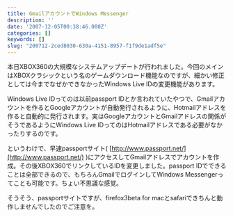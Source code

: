 ```yaml
---
title: GmailアカウントでWindows Messenger
description: ''
date: '2007-12-05T00:38:46.000Z'
categories: []
keywords: []
slug: "200712-2ced8030-630a-4151-8957-f1f9de1adf5e"
---
```

本日XBOX360の大規模なシステムアップデートが行われました。今回のメインはXBOXクラシックという名のゲームダウンロード機能なのですが、細かい修正としては今までなぜかできなかったWindows Live IDの変更機能があります。

Windows Live IDってのは以前passport IDとか言われていたやつで、Gmailアカウントを作るとGoogleアカウントが自動発行されるように、Hotmailアドレスを作ると自動的に発行されます。実はGoogleアカウントとGmailアドレスの関係がそうであるようにWindows Live IDってのはHotmailアドレスである必要がなかったりするのです。

というわけで、早速passportサイト( [http://www.passport.net/](http://www.passport.net/) )にアクセスしてGmailアドレスでアカウントを作成。その後XBOX360でリンクしているIDを変更しました。passport IDでできることは全部できるので、もちろんGmailでログインしてWindows Messengerってことも可能です。ちょい不思議な感覚。

そうそう、passportサイトですが、firefox3beta for macとsafariできちんと動作しませんでしたのでご注意を。